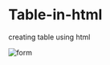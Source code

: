 # Table-in-html
creating table using html

![form](https://github.com/user-attachments/assets/5f36c00e-e1ec-477a-893c-f8ea23d11cf1)
